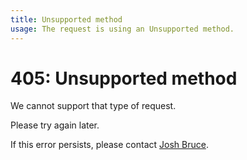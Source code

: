 ```yaml
---
title: Unsupported method
usage: The request is using an Unsupported method.
---
```


# 405: Unsupported method

We cannot support that type of request.

Please try again later.

If this error persists, please contact [Josh Bruce](https://github.com/joshbruce).
